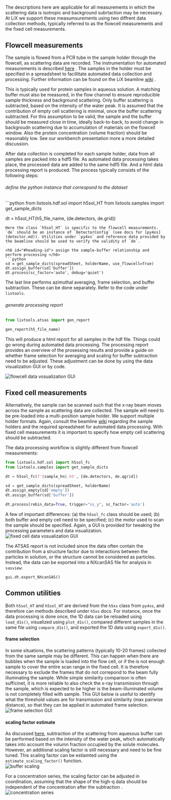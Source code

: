 #
The descriptions here are applicable for all measurements in which the scattering data is isotropic and background subrtaction may be necessary. At LiX we support these measumsurements using two diffrent data collection methods, typically referred to as the flowcell measurements and the fixed cell measurements. 

## Flowcell measurements
The sample is flowed from a PCR tube in the sample holder through the flowcell, as scattering data are recorded. The instrumentation for automated measurements is described [here](https://onlinelibrary.wiley.com/iucr/doi/10.1107/S1600577520002362) . The samples in the holder must be specified in a spreadsheet to facillitate automated data collection and processing. Further information can be found on the LiX beamline [wiki](https://wiki-nsls2.bnl.gov/beamline16ID/index.php?title=Beamline_16ID:Main_Page) .  

This is typically used for protein samples in aqueous solution. A matching buffer must also be measured, in the flow channel to ensure reproducible sample thickness and background scattering. Only buffer scattering is subtracted, based on the intensity of the water peak. It is assumed that the contribution of empty cell scattering is minimal, once the buffer scattering subtracted. For this assumption to be valid, the sample and the buffer should be measured close in time, ideally back-to-back, to avoid change in backgroudn scattering due to accumulation of materials on the flowcell window. Also the protein concentration (volume fraction) should be reasonably low. See our workbench presentation more a more detailed discussion.

After data collection is completed for each sample holder, data from all samples are packed into a hdf5 file. As automated data processing takes place, the processed data are added to the same hdf5 file. And a html data processing report is produced. The process typically consists of the following steps:

<h6> define the python instance that correspond to the dataset</h6>
```python
from lixtools.hdf.sol import h5sol_HT
from lixtools.samples import get_sample_dicts

dt = h5sol_HT(h5_file_name, (de.detectors, de.grid))
```
Here the class `h5sol_HT` is specific to the flowcell measurements. `de` should be an instance of `DetectorConfig` (see docs for [py4xs](detector.md)). Utilities under `py4xs` and reference data provided by the beamline should be used to verify the validity of `de`. 

<h6 id="#heading-id"> assign the sample-buffer relationship and perform processing </h6>
```python
sd = get_sample_dicts(spreadSheet, holderName, use_flowcell=True)
dt.assign_buffer(sd['buffer'])
dt.process(sc_factor='auto', debug='quiet')
```
The last line performs azimuthal averaging, frame selection, and buffer subtraction. These can be done separately. Refer to the code under `lixtools`.

<h6 id="#heading-id"> generate processing report</h6>

```python
from lixtools.atsas import gen_report

gen_report(h5_file_name)
```
This will produce a html report for all samples in the hdf file. Things could go wrong during automated data processing. The processing report provides an overview of the prosessing results and provide a guide on whether frame selection for averaging and scaling for buffer subtraction need to be adjusted. These adjustment can be done by using the data visualization GUI or by code.  

![flowcell data vosualization GUI](fig/sol_fl_GUI.png)

## Fixed cell measurements
Alternatively, the sample can be scanned such that the x-ray beam moves across the sample as scattering data are collected. The sample will need to be pre-loaded into a multi-position sample holder. We support multiple holder formats. Again, consult the beamline [wiki](https://wiki-nsls2.bnl.gov/beamline16ID/index.php?title=Beamline_16ID:Main_Page) regarding the sample holders and the required spreadsheet for automated data processing. With fixed cell measurements it is important to specify how empty cell scattering should be subtracted. 

The data processing workflow is slightly different from flowcell measurements:

```python
from lixtools.hdf.sol import h5sol_fc
from lixtools.samples import get_sample_dicts

dt = h5sol_fc(f'{sample_hn}.h5', [de.detectors, de.qgrid])

sd = get_sample_dicts(spreadSheet, holderName)
dt.assign_empty(sd['empty'])
dt.assign_buffer(sd['buffer'])

dt.process(rebin_data=True, trigger="ss_y", sc_factor='auto')
```

A few of important differences: (a) the `h5sol_fc` class should be used; (b) both buffer and empty cell need to be specified; (c) the motor used to scan the sample should be specified. Again, a GUI is provided for tweaking the processing parameters and data visualization. 
![fixed cell data vosualization GUI](fig/sol_fx_GUI.png)

The ATSAS report is not included since the data often contain the contribution from a structure factor due to interactions between the particles in solution, or the structure cannot be considered as particles. Instead, the data can be exported into a NXcanSAS file for analysis in `sasview`:
```python
gui.dt.export_NXcanSAS()
```

## Common utilities

Both `h5sol_HT` and `h5sol_HT` are derived from the `h5xs` class from `py4xs`, and therefore can methods described under `h5xs` docs. For instance, once the data processing is done once, the 1D data can be reloaded using `load_d1s()`, visualized using `plot_d1s()`, compared different samples in the same file using `compare_d1s()`, and exported the 1D data using `export_d1s()`.  

#### frame selection
In some situations, the scattering patterns (typically 10-20 frames) collected from the same sample may be different. This can happen when there are bubbles when the sample is loaded into the flow cell, or if the is not enough sample to cover the entire scan range in the fixed cell. It is therefore necessary to exclude the frames that do not correpond to the beam fully illuminating the sample. While simple similarity comparison is often sufficinet, it is more reliable to also check the x-ray transmission through the sample, which is expected to be higher is the beam-illuminated volume is not completely filled with sample. This GUI below is useful to identify what the threshold values are for transmission and similarity (max pairwise distance), so that they can be applied in automated frame selection.
![frame selection GUI](fig/sol_sel_GUI.png)

#### scaling factor estimate
As discussed [here](https://journals.iucr.org/s/issues/2021/04/00/ye5004/), subtraction of the scattering from aquesous buffer can be performed based on the intensity of the water peak, which automatically takes into account the volumn fraction occupied by the solute molecules. However, an additional scaling factor is still necessary and need to be fine tuned. This scaling factor can be estiamted using the `estimate_scaling_factor()` function.  
![buffer scaling](fig/sol_buf_autoscaling.png)

For a concentration series, the scaling factor can be adjusted in coordination, assuming that the shape of the high-q data should be independent of the concentration after the subtraction .
![concentration series](fig/sol_buf_conc-series.png)
